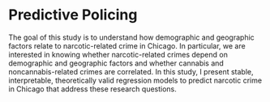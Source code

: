 # Predictive Policing

The goal of this study is to understand how demographic and geographic factors relate to narcotic-related crime in Chicago. In particular, we are interested in knowing whether narcotic-related crimes depend on demographic and geographic factors and whether cannabis and noncannabis-related crimes are correlated. In this study, I present stable, interpretable, theoretically valid regression models to predict narcotic crime in Chicago that address these research questions.
